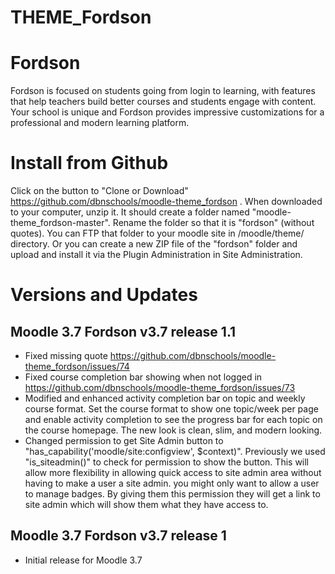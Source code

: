 THEME_Fordson
===========

# Fordson

Fordson is focused on students going from login to learning, with features that help teachers build better courses and students engage with content. Your school is unique and Fordson provides impressive customizations for a professional and modern learning platform. 

# Install from Github
Click on the button to "Clone or Download" https://github.com/dbnschools/moodle-theme_fordson . When downloaded to your computer, unzip it. It should create a folder named "moodle-theme_fordson-master". Rename the folder so that it is "fordson" (without quotes). You can FTP that folder to your moodle site in /moodle/theme/ directory. Or you can create a new ZIP file of the "fordson" folder and upload and install it via the Plugin Administration in Site Administration.


# Versions and Updates

## Moodle 3.7 Fordson v3.7 release 1.1
* Fixed missing quote https://github.com/dbnschools/moodle-theme_fordson/issues/74
* Fixed course completion bar showing when not logged in https://github.com/dbnschools/moodle-theme_fordson/issues/73
* Modified and enhanced activity completion bar on topic and weekly course format.  Set the course format to show one topic/week per page and enable activity completion to see the progress bar for each topic on the course homepage.  The new look is clean, slim, and modern looking.
* Changed permission to get Site Admin button to "has_capability('moodle/site:configview', $context)".  Previously we used "is_siteadmin()" to check for permission to show the button.  This will allow more flexibility in allowing quick access to site admin area without having to make a user a site admin.  you might only want to allow a user to manage badges.  By giving them this permission they will get a link to site admin which will show them what they have access to.

## Moodle 3.7 Fordson v3.7 release 1
* Initial release for Moodle 3.7